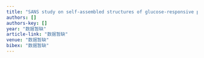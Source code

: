 ```yaml
---
title: "SANS study on self-assembled structures of glucose-responsive phenylboronate ester-containing diblock copolymer"
authors: []
authors-key: []
year: "数据暂缺"
article-link: "数据暂缺"
venue: "数据暂缺"
bibex: "数据暂缺"
---
```

